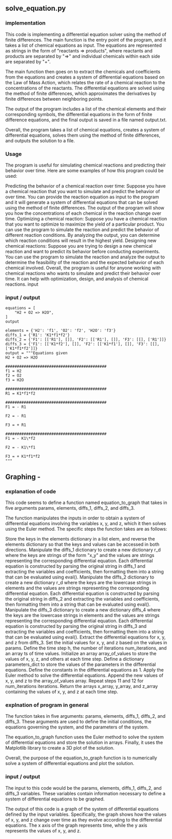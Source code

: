 ## solve_equation.py

### implementation

This code is implementing a differential equation solver using the method of finite differences. The main function is the entry point of the program, and it takes a list of chemical equations as input. The equations are represented as strings in the form of "reactants => products", where reactants and products are separated by "=>" and individual chemicals within each side are separated by "+".

The main function then goes on to extract the chemicals and coefficients from the equations and creates a system of differential equations based on the Law of Mass Action, which relates the rate of a chemical reaction to the concentrations of the reactants. The differential equations are solved using the method of finite differences, which approximates the derivatives by finite differences between neighboring points.

The output of the program includes a list of the chemical elements and their corresponding symbols, the differential equations in the form of finite difference equations, and the final output is saved in a file named output.txt.

Overall, the program takes a list of chemical equations, creates a system of differential equations, solves them using the method of finite differences, and outputs the solution to a file.

### Usage

The program is useful for simulating chemical reactions and predicting their behavior over time.
Here are some examples of how this program could be used:

Predicting the behavior of a chemical reaction over time: Suppose you have a chemical reaction that you want to simulate and predict the behavior of over time. You can provide the reaction equation as input to the program and it will generate a system of differential equations that can be solved using the method of finite differences. The output of the program will show you how the concentrations of each chemical in the reaction change over time.
Optimizing a chemical reaction: Suppose you have a chemical reaction that you want to optimize to maximize the yield of a particular product. You can use the program to simulate the reaction and predict the behavior of different reaction conditions. By analyzing the output, you can determine which reaction conditions will result in the highest yield.
Designing new chemical reactions: Suppose you are trying to design a new chemical reaction and want to predict its behavior before conducting experiments. You can use the program to simulate the reaction and analyze the output to determine the feasibility of the reaction and the expected behavior of each chemical involved.
Overall, the program is useful for anyone working with chemical reactions who wants to simulate and predict their behavior over time. It can help with optimization, design, and analysis of chemical reactions.
input

### input / output

```
equations = [
    "H2 + O2 => H2O",
]
output

elements = {'H2': 'f1', 'O2': 'f2', 'H2O': 'f3'}
diffs_1 = {'R1': 'K1*f1*f2'}
diffs_2 = {'F1': [['R1'], []], 'F2': [['R1'], []], 'F3': [[], ['R1']]}
diffs_3 = {'F1': [['K1*f2'], []], 'F2': [['K1*f1'], []], 'F3': [[], ['K1*f1*f2']]}
output = """Equations given
H2 + O2 => H2O

############################################
f1 = H2
f2 = O2
f3 = H2O

############################################
R1 = K1*f1*f2

############################################
F1 = - R1

F2 = - R1

F3 = + R1

############################################
F1 = - K1\*f2

F2 = - K1\*f1

F3 = + K1*f1*f2
"""
```

## Graphing -

### explanation of code

This code seems to define a function named equation_to_graph that takes in five arguments params, elements, diffs_1, diffs_2, and diffs_3.

The function manipulates the inputs in order to obtain a system of differential equations involving the variables x, y, and z, which it then solves using the Euler method. The specific steps the function takes are as follows:

Store the keys in the elements dictionary in a list elem, and reverse the elements dictionary so that the keys and values can be accessed in both directions.
Manipulate the diffs_1 dictionary to create a new dictionary r_d where the keys are strings of the form "x_y" and the values are strings representing the corresponding differential equation. Each differential equation is constructed by parsing the original string in diffs_1 and extracting the variables and coefficients, then formatting them into a string that can be evaluated using eval().
Manipulate the diffs_2 dictionary to create a new dictionary r_d where the keys are the lowercase strings in elements and the values are strings representing the corresponding differential equation. Each differential equation is constructed by parsing the original string in diffs_2 and extracting the variables and coefficients, then formatting them into a string that can be evaluated using eval().
Manipulate the diffs_3 dictionary to create a new dictionary diffs_4 where the keys are the lowercase strings in elements and the values are strings representing the corresponding differential equation. Each differential equation is constructed by parsing the original string in diffs_3 and extracting the variables and coefficients, then formatting them into a string that can be evaluated using eval().
Extract the differential equations for x, y, and z from diffs_3.
Set the initial values for x, y, and z based on the values in params.
Define the time step h, the number of iterations num_iterations, and an array ts of time values.
Initialize an array array_of_values to store the values of x, y, z, and others at each time step.
Define a dictionary parameters_dict to store the values of the parameters in the differential equations.
Define the constants in the differential equations as 1.
Apply the Euler method to solve the differential equations.
Append the new values of x, y, and z to the array_of_values array.
Repeat steps 11 and 12 for num_iterations iterations.
Return the arrays x_array, y_array, and z_array containing the values of x, y, and z at each time step.

### explnation of program in general

The function takes in five arguments: params, elements, diffs_1, diffs_2, and diffs_3. These arguments are used to define the initial conditions, the equations governing the system, and the parameters of the system.

The equation_to_graph function uses the Euler method to solve the system of differential equations and store the solution in arrays. Finally, it uses the Matplotlib library to create a 3D plot of the solution.

Overall, the purpose of the equation_to_graph function is to numerically solve a system of differential equations and plot the solution.

### input / output

The input to this code would be the params, elements, diffs_1, diffs_2, and diffs_3 variables. These variables contain information necessary to define a system of differential equations to be graphed.

The output of this code is a graph of the system of differential equations defined by the input variables. Specifically, the graph shows how the values of x, y, and z change over time as they evolve according to the differential equations. The x axis of the graph represents time, while the y axis represents the values of x, y, and z.
